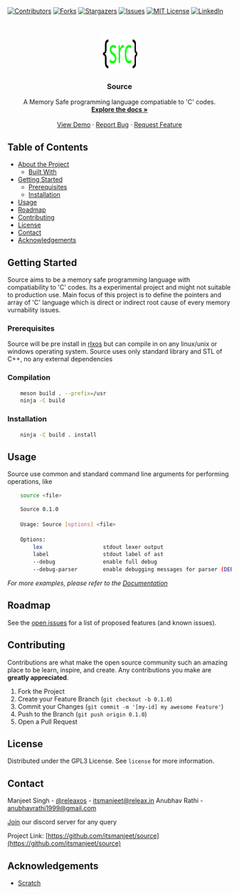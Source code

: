 <!--
*** Thanks for checking out this README Template. If you have a suggestion that would
*** make this better, please fork the repo and create a pull request or simply open
*** an issue with the tag "enhancement".
*** Thanks again! Now go create something AMAZING! :D
-->





<!-- PROJECT SHIELDS -->
<!--
*** I'm using markdown "reference style" links for readability.
*** Reference links are enclosed in brackets [ ] instead of parentheses ( ).
*** See the bottom of this document for the declaration of the reference variables
*** for contributors-url, forks-url, etc. This is an optional, concise syntax you may use.
*** https://www.markdownguide.org/basic-syntax/#reference-style-links
-->
[![Contributors][contributors-shield]][contributors-url]
[![Forks][forks-shield]][forks-url]
[![Stargazers][stars-shield]][stars-url]
[![Issues][issues-shield]][issues-url]
[![MIT License][license-shield]][license-url]
[![LinkedIn][linkedin-shield]][linkedin-url]



<!-- PROJECT LOGO -->
<br />
<p align="center">
  <a href="https://github.com/itsmanjeet/source.git">
    <img src="data/logo.svg" alt="Logo" width="80" height="80">
  </a>

  <h3 align="center">Source</h3>

  <p align="center">
    A Memory Safe programming language compatiable to 'C' codes.
    <br />
    <a href="https://github.com/itsmanjeet/source"><strong>Explore the docs »</strong></a>
    <br />
    <br />
    <a href="https://github.com/itsmanjeet/source">View Demo</a>
    ·
    <a href="https://github.com/itsmanjeet/source/issues">Report Bug</a>
    ·
    <a href="https://github.com/itsmanjeet/source/issues">Request Feature</a>
  </p>
</p>



<!-- TABLE OF CONTENTS -->
## Table of Contents

* [About the Project](#about-the-project)
  * [Built With](#built-with)
* [Getting Started](#getting-started)
  * [Prerequisites](#prerequisites)
  * [Installation](#installation)
* [Usage](#usage)
* [Roadmap](#roadmap)
* [Contributing](#contributing)
* [License](#license)
* [Contact](#contact)
* [Acknowledgements](#acknowledgements)




<!-- GETTING STARTED -->
## Getting Started

Source aims to be a memory safe programming language with compatiability to 'C' codes. Its a experimental project and might not suitable to production use. Main focus of this project is to define the pointers and array of 'C' language which is direct or indirect root cause of every memory vurnability issues.

### Prerequisites

Source will be pre install in [rlxos](https://releax.in/) but can compile in on any linux/unix or windows operating system. Source uses only standard library and STL of C++, no any external dependencies


### Compilation
```bash
    meson build . --prefix=/usr
    ninja -C build
```

### Installation
``` bash
    ninja -C build . install
```

<!-- USAGE EXAMPLES -->
## Usage
Source use common and standard command line arguments for performing operations, like
```bash
    source <file>
```

```bash
    Source 0.1.0 

    Usage: Source [options] <file>

    Options:
        lex                   stdout lexer output
        label                 stdout label of ast
        --debug               enable full debug
        --debug-parser        enable debugging messages for parser (DEBUG=full)
```

_For more examples, please refer to the [Documentation](https://github.com/itsmanjeet/source/docs/Source.html)_



<!-- ROADMAP -->
## Roadmap

See the [open issues](https://github.com/itsmanjeet/source/issues) for a list of proposed features (and known issues).



<!-- CONTRIBUTING -->
## Contributing

Contributions are what make the open source community such an amazing place to be learn, inspire, and create. Any contributions you make are **greatly appreciated**.

1. Fork the Project
2. Create your Feature Branch (`git checkout -b 0.1.0`)
3. Commit your Changes (`git commit -m '[my-id] my awesome Feature'`)
4. Push to the Branch (`git push origin 0.1.0`)
5. Open a Pull Request



<!-- LICENSE -->
## License

Distributed under the GPL3 License. See `license` for more information.



<!-- CONTACT -->
## Contact
Manjeet Singh - [@releaxos](https://twitter.com/releaxos) - itsmanjeet@releax.in
Anubhav Rathi - anubhavrathi1999@gmail.com

[Join](https://discord.gg/TXTxDTYcdg) our discord server for any query


Project Link: [https://github.com/itsmanjeet/source](https://github.com/itsmanjeet/source)



<!-- ACKNOWLEDGEMENTS -->
## Acknowledgements
* [Scratch](https://github.com/venomlinux/scratchpkg)





<!-- MARKDOWN LINKS & IMAGES -->
<!-- https://www.markdownguide.org/basic-syntax/#reference-style-links -->
[contributors-shield]: https://img.shields.io/github/contributors/itsmanjeet/source.svg?style=flat-square
[contributors-url]: https://github.com/itsmanjeet/source/graphs/contributors
[forks-shield]: https://img.shields.io/github/forks/itsmanjeet/source.svg?style=flat-square
[forks-url]: https://github.com/itsmanjeet/source/network/members
[stars-shield]: https://img.shields.io/github/stars/itsmanjeet/source.svg?style=flat-square
[stars-url]: https://github.com/itsmanjeet/source/stargazers
[issues-shield]: https://img.shields.io/github/issues/itsmanjeet/source.svg?style=flat-square
[issues-url]: https://github.com/itsmanjeet/source/issues
[license-shield]: https://img.shields.io/github/license/itsmanjeet/source.svg?style=flat-square
[license-url]: https://github.com/itsmanjeet/source/blob/master/license
[linkedin-shield]: https://img.shields.io/badge/-LinkedIn-black.svg?style=flat-square&logo=linkedin&colorB=555
[linkedin-url]: https://linkedin.com/in/releax
